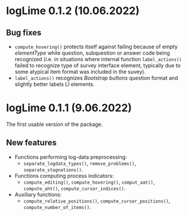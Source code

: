 # logLime 0.1.2 (10.06.2022)

## Bug fixes

-   `compute_hovering()` protects itself against failing because of empty *elementType* while question, subquestion or answer code being recognized (i.e. in situations where internal function `label_actions()` failed to recognize type of survey interface element, typically due to some atypical item format was included in the suvey).
-   `label_actions()` recognizes *Bootstrap buttons* question format and slightly better labels LI elements.

# logLime 0.1.1 (9.06.2022)

The first usable version of the package.

## New features

-   Functions performing log-data preprocessing:
    - `separate_logdata_types()`, `remove_problems()`, `separate_stagnations()`.
-   Functions computing process indicators:
    - `compute_editing()`, `compute_hovering()`, `comput_aat()`, `compute_aht()`, `compute_cursor_indices()`.
-   Auxiliary functions:
    - `compute_relative_positions()`, `compute_cursor_positions()`, `compute_number_of_items()`.

